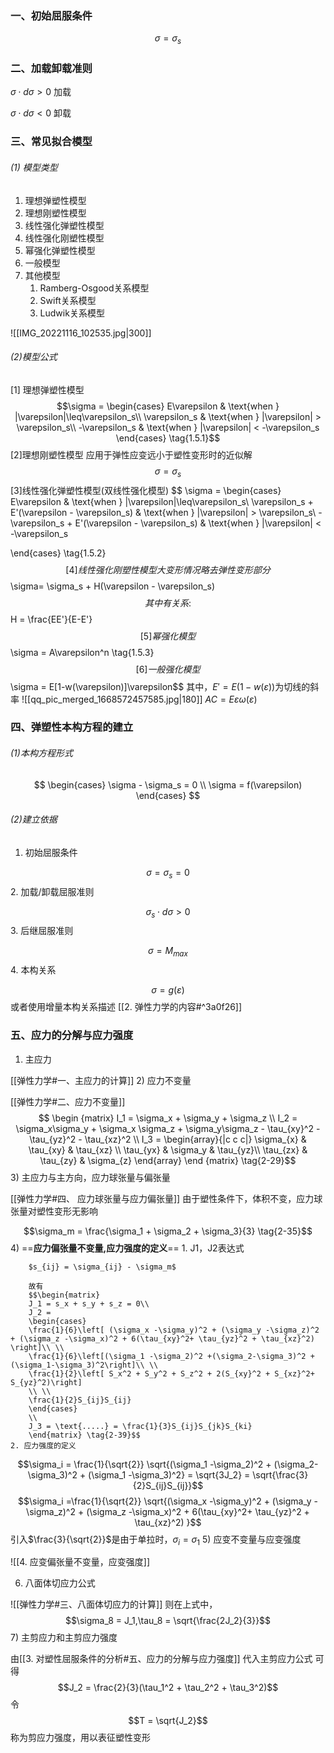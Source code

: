 ### 一、初始屈服条件
$$\sigma = \sigma_s$$
### 二、加载卸载准则

$\sigma \cdot d \sigma > 0$    加载

$\sigma\cdot d\sigma<0$ 卸载

### 三、常见拟合模型
###### (1) 模型类型
1. 理想弹塑性模型
2. 理想刚塑性模型
3. 线性强化弹塑性模型
4. 线性强化刚塑性模型
5. 幂强化弹塑性模型
6. 一般模型
7. 其他模型
	1. Ramberg-Osgood关系模型
	2. Swift关系模型
	3. Ludwik关系模型

![[IMG_20221116_102535.jpg|300]]
###### (2)模型公式
[1] 理想弹塑性模型
	$$\sigma = \begin{cases} 
	E\varepsilon & \text{when } |\varepsilon|\leq\varepsilon_s\\
	\varepsilon_s & \text{when } |\varepsilon| > \varepsilon_s\\
	-\varepsilon_s & \text{when } |\varepsilon| < -\varepsilon_s
	\end{cases} \tag{1.5.1}$$
[2]理想刚塑性模型
应用于弹性应变远小于塑性变形时的近似解
$$\sigma = \sigma_s$$
[3]线性强化弹塑性模型(双线性强化模型)
$$
\sigma = \begin{cases} E\varepsilon & \text{when } |\varepsilon|\leq\varepsilon_s\\
	\varepsilon_s + E'(\varepsilon - \varepsilon_s) & \text{when } |\varepsilon| > \varepsilon_s\\
	-\varepsilon_s + E'(\varepsilon - \varepsilon_s) & \text{when } |\varepsilon| < -\varepsilon_s
	
\end{cases} \tag{1.5.2}$$
[4]线性强化刚塑性模型
大变形情况略去弹性变形部分
$$\sigma= \sigma_s + H(\varepsilon - \varepsilon_s) $$
其中有关系: $$H = \frac{EE'}{E-E'}$$
[5]幂强化模型
$$\sigma = A\varepsilon^n \tag{1.5.3}$$
[6]一般强化模型
$$\sigma = E[1-w(\varepsilon)]\varepsilon$$
其中，$E' = E(1-w(\varepsilon))$为切线的斜率
![[qq_pic_merged_1668572457585.jpg|180]]
$AC = E\varepsilon \omega(\varepsilon)$

### 四、弹塑性本构方程的建立
###### (1)本构方程形式
$$
\begin{cases}
\sigma - \sigma_s = 0 \\ 
\sigma = f(\varepsilon)
\end{cases}
$$
###### (2)建立依据
1. 初始屈服条件

$$\sigma = \sigma_s = 0$$
2. 加载/卸载屈服准则  

$$\sigma_s \cdot d\sigma > 0$$
3. 后继屈服准则

$$\sigma = M_{max}$$
4. 本构关系

$$\sigma = g(\varepsilon)$$
或者使用增量本构关系描述
[[2. 弹性力学的内容#^3a0f26]]

### 五、应力的分解与应力强度
1) 主应力

[[弹性力学#一、主应力的计算]]
2) 应力不变量

[[弹性力学#二、应力不变量]]
$$ \begin {matrix}   I_1 = \sigma_x + \sigma_y + \sigma_z  \\
I_2 = \sigma_x\sigma_y + \sigma_x \sigma_z + \sigma_y\sigma_z - \tau_{xy}^2 - \tau_{yz}^2 - \tau_{xz}^2  \\
I_3 =  \begin{array}{|c c c|} 
\sigma_{x} & \tau_{xy} & \tau_{xz} \\ 
\tau_{yx} & \sigma_y & \tau_{yz}\\ 
\tau_{zx} & \tau_{zy} & \sigma_{z} \end{array}
\end {matrix}    \tag{2-29}$$
3) 主应力与主方向，应力球张量与偏张量

[[弹性力学#四、 应力球张量与应力偏张量]]
由于塑性条件下，体积不变，应力球张量对塑性变形无影响

$$\sigma_m = \frac{\sigma_1 + \sigma_2 + \sigma_3}{3}  \tag{2-35}$$
4) ==**应力偏张量不变量,应力强度的定义**==
	1. J1，J2表达式
	
		$s_{ij} = \sigma_{ij} - \sigma_m$
		
		故有
		$$\begin{matrix}
		J_1 = s_x + s_y + s_z = 0\\
		J_2 =
		\begin{cases}
		\frac{1}{6}\left[ (\sigma_x -\sigma_y)^2 + (\sigma_y -\sigma_z)^2 + (\sigma_z -\sigma_x)^2 + 6(\tau_{xy}^2+ \tau_{yz}^2 + \tau_{xz}^2) \right]\\ \\
		\frac{1}{6}\left[(\sigma_1 -\sigma_2)^2 +(\sigma_2-\sigma_3)^2 + (\sigma_1-\sigma_3)^2\right]\\ \\
		\frac{1}{2}\left[ S_x^2 + S_y^2 + S_z^2 + 2(S_{xy}^2 + S_{xz}^2+ S_{yz}^2)\right]
		\\ \\
		\frac{1}{2}S_{ij}S_{ij}
		\end{cases}
		\\
		J_3 = \text{.....} = \frac{1}{3}S_{ij}S_{jk}S_{ki}
		\end{matrix} \tag{2-39}$$
	2. 应力强度的定义

$$\sigma_i = \frac{1}{\sqrt{2}} \sqrt{(\sigma_1 -\sigma_2)^2 + (\sigma_2-\sigma_3)^2 + (\sigma_1 -\sigma_3)^2}  = \sqrt{3J_2} = \sqrt{\frac{3}{2}S_{ij}S_{ij}}$$
$$\sigma_i =\frac{1}{\sqrt{2}} \sqrt{(\sigma_x -\sigma_y)^2 + (\sigma_y -\sigma_z)^2 + (\sigma_z -\sigma_x)^2 + 6(\tau_{xy}^2+ \tau_{yz}^2 + \tau_{xz}^2) }$$
引入$\frac{3}{\sqrt{2}}$是由于单拉时，$\sigma_i = \sigma_1$
5) 应变不变量与应变强度

![[4. 应变偏张量不变量，应变强度]]

6) 八面体切应力公式

![[弹性力学#三、八面体切应力的计算]]
则在上式中，
$$\sigma_8 = J_1,\tau_8 = \sqrt{\frac{2J_2}{3}}$$
7) 主剪应力和主剪应力强度

由[[3. 对塑性屈服条件的分析#五、应力的分解与应力强度]]
代入主剪应力公式
可得$$J_2 = \frac{2}{3}(\tau_1^2 + \tau_2^2 + \tau_3^2)$$
令$$T = \sqrt{J_2}$$称为剪应力强度，用以表征塑性变形